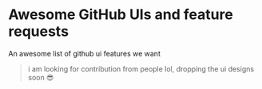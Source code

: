 # Awesome GitHub UIs and feature requests 
An awesome list of github ui features we want

> i am looking for contribution from people lol, dropping the ui designs soon 😎
